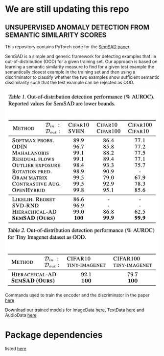 # We are still updating this repo 
## UNSUPERVISED ANOMALY DETECTION FROM SEMANTIC SIMILARITY SCORES

This repository contains PyTorch code for the [SemSAD paper](https://arxiv.org/abs/2012.00461).

SemSAD is a simple and generic framework for detecting examples that lie out-of-distribution (OOD) for a given training set. Our approach is based on learning a semantic similarity measure to find for a given test example the semantically closest example in the training set and then using a discriminator to classify whether the two examples show sufficient semantic dissimilarity such that the test example can be rejected as OOD. 


<img src="paper/Tabel1.png" width="500px"></img>
<img src="paper/Tabel2.png" width="500px"></img>

Commands used to train the encoder and the discriminator in the paper [here](https://github.com/nimaous/SemSAD/blob/main/commands.txt)<br/>

Download our trained models for ImageData [here](https://github.com/nimaous/SemSAD/tree/main/ImageData/trained_models), TextData [here](https://github.com/nimaous/SemSAD/tree/main/TextData/trained_models) and AudioData [here](https://github.com/nimaous/SemSAD/tree/main/AudioData/trained_models)

# Package dependencies
listed [here](https://github.com/nimaous/SemSAD/blob/main/package_version.txt)



